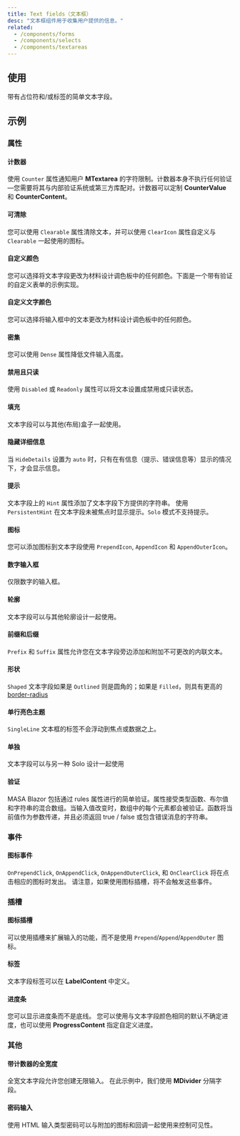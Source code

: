```yaml
---
title: Text fields（文本框）
desc: "文本框组件用于收集用户提供的信息。"
related:
  - /components/forms
  - /components/selects
  - /components/textareas
---
```


## 使用

带有占位符和/或标签的简单文本字段。

<text-fields-usage></text-fields-usage>

## 示例

### 属性

#### 计数器

使用 `Counter` 属性通知用户 **MTextarea** 的字符限制。计数器本身不执行任何验证—您需要将其与内部验证系统或第三方库配对。计数器可以定制 **CounterValue** 和 **CounterContent**。

<masa-example file="Examples.components.text_fields.Counter"></masa-example>

#### 可清除

您可以使用 `Clearable` 属性清除文本，并可以使用 `ClearIcon` 属性自定义与 `Clearable` 一起使用的图标。

<masa-example file="Examples.components.text_fields.Clearable"></masa-example>

#### 自定义颜色

您可以选择将文本字段更改为材料设计调色板中的任何颜色。下面是一个带有验证的自定义表单的示例实现。

<masa-example file="Examples.components.text_fields.CustomColors"></masa-example>

#### 自定义文字颜色

您可以选择将输入框中的文本更改为材料设计调色板中的任何颜色。

<masa-example file="Examples.components.text_fields.CustomTextColors"></masa-example>

#### 密集

您可以使用 `Dense` 属性降低文件输入高度。

<masa-example file="Examples.components.text_fields.Dense"></masa-example>

#### 禁用且只读

使用 `Disabled` 或 `Readonly` 属性可以将文本设置成禁用或只读状态。

<masa-example file="Examples.components.text_fields.DisabledAndReadonly"></masa-example>

#### 填充

文本字段可以与其他(布局)盒子一起使用。

<masa-example file="Examples.components.text_fields.Filled"></masa-example>

#### 隐藏详细信息

当 `HideDetails` 设置为 `auto` 时，只有在有信息（提示、错误信息等）显示的情况下，才会显示信息。

<masa-example file="Examples.components.text_fields.HideDetails"></masa-example>

#### 提示

文本字段上的 `Hint` 属性添加了文本字段下方提供的字符串。 使用 `PersistentHint` 在文本字段未被焦点时显示提示。`Solo` 模式不支持提示。

<masa-example file="Examples.components.text_fields.Hint"></masa-example>

#### 图标

您可以添加图标到文本字段使用 `PrependIcon`, `AppendIcon` 和 `AppendOuterIcon`。

<masa-example file="Examples.components.text_fields.Icons"></masa-example>

#### 数字输入框

仅限数字的输入框。

<masa-example file="Examples.components.text_fields.Number"></masa-example>

#### 轮廓

文本字段可以与其他轮廓设计一起使用。

<masa-example file="Examples.components.text_fields.Outlined"></masa-example>

#### 前缀和后缀

`Prefix` 和 `Suffix` 属性允许您在文本字段旁边添加和附加不可更改的内联文本。

<masa-example file="Examples.components.text_fields.PrefixesAndSuffixes"></masa-example>

#### 形状

`Shaped` 文本字段如果是 `Outlined` 则是圆角的；如果是 `Filled`，则具有更高的   [border-radius](/stylesandanimations/border-radius)

<masa-example file="Examples.components.text_fields.Shaped"></masa-example>

#### 单行亮色主题

`SingleLine` 文本框的标签不会浮动到焦点或数据之上。

<masa-example file="Examples.components.text_fields.SingleLine"></masa-example>

#### 单独

文本字段可以与另一种 Solo 设计一起使用

<masa-example file="Examples.components.text_fields.Solo"></masa-example>

#### 验证

MASA Blazor 包括通过 rules 属性进行的简单验证。属性接受类型函数、布尔值和字符串的混合数组。当输入值改变时，数组中的每个元素都会被验证。函数将当前值作为参数传递，并且必须返回 true / false 或包含错误消息的字符串。

<masa-example file="Examples.components.text_fields.Validation"></masa-example>

### 事件

#### 图标事件

`OnPrependClick`, `OnAppendClick`, `OnAppendOuterClick`, 和 `OnClearClick`  将在点击相应的图标时发出。 请注意，如果使用图标插槽，将不会触发这些事件。

<masa-example file="Examples.components.text_fields.IconEvents"></masa-example>

### 插槽

#### 图标插槽

可以使用插槽来扩展输入的功能，而不是使用 `Prepend`/`Append`/`AppendOuter` 图标。

<masa-example file="Examples.components.text_fields.IconSlots"></masa-example>

#### 标签

文本字段标签可以在 **LabelContent** 中定义。

<masa-example file="Examples.components.text_fields.Label"></masa-example>

#### 进度条

您可以显示进度条而不是底线。 您可以使用与文本字段颜色相同的默认不确定进度，也可以使用 **ProgressContent** 指定自定义进度。

<masa-example file="Examples.components.text_fields.Progress"></masa-example>

### 其他

#### 带计数器的全宽度

全宽文本字段允许您创建无限输入。 在此示例中，我们使用 **MDivider** 分隔字段。

<masa-example file="Examples.components.text_fields.FullWidthWithCounter"></masa-example>

#### 密码输入

使用 HTML 输入类型密码可以与附加的图标和回调一起使用来控制可见性。

<masa-example file="Examples.components.text_fields.PasswordInput"></masa-example>